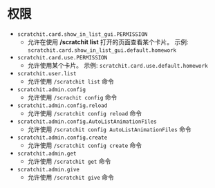 # 权限

* `scratchit.card.show_in_list_gui.PERMISSION`
  * 允许在使用 **/scratchit list** 打开的页面查看某个卡片。 示例: `scratchit.card.show_in_list_gui.default.homework`
* `scratchit.card.use.PERMISSION`
  * 允许使用某个卡片。 示例: `scratchit.card.use.default.homework`
* `scratchit.user.list`
  * 允许使用 `/scratchit list` 命令
* `scratchit.admin.config`
  * 允许使用 `/scrachit config` 命令
* `scratchit.admin.config.reload`
  * 允许使用 `/scratchit config reload` 命令
* `scratchit.admin.config.AutoListAnimationFiles`
  * 允许使用 `/scratchit config AutoListAnimationFiles` 命令
* `scratchit.admin.config.create`
  * 允许使用 `/scratchit config create` 命令
* `scratchit.admin.get`
  * 允许使用 `/scratchit get` 命令
* `scratchit.admin.give`
  * 允许使用 `/scratchit give` 命令


